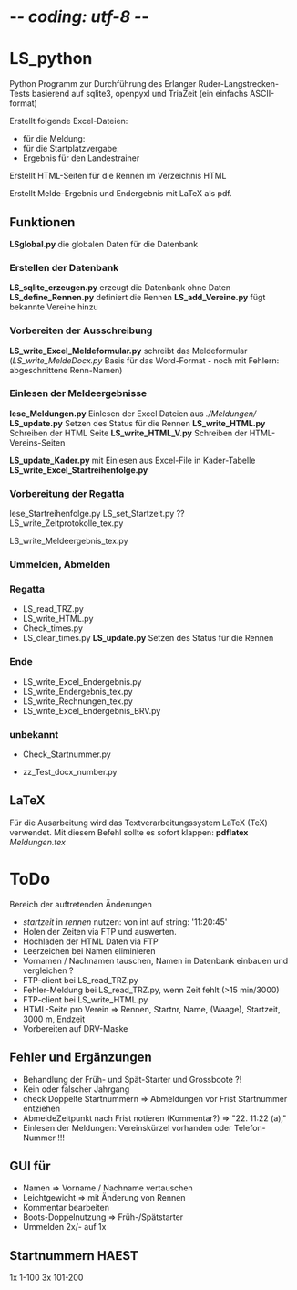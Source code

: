 # -*- coding: utf-8 -*-
# LS_python
Python Programm zur Durchführung des Erlanger Ruder-Langstrecken-Tests
basierend auf sqlite3, openpyxl und TriaZeit (ein einfachs ASCII-format)

Erstellt folgende Excel-Dateien:
* für die Meldung:
* für die Startplatzvergabe:
* Ergebnis für den Landestrainer

Erstellt HTML-Seiten für die Rennen im Verzeichnis HTML

Erstellt Melde-Ergebnis und Endergebnis mit LaTeX als pdf.

## Funktionen

**LSglobal.py** die globalen Daten für die Datenbank

### Erstellen der Datenbank
**LS_sqlite_erzeugen.py** erzeugt die Datenbank ohne Daten
**LS_define_Rennen.py**   definiert die Rennen
**LS_add_Vereine.py**     fügt bekannte Vereine hinzu

### Vorbereiten der Ausschreibung
**LS_write_Excel_Meldeformular.py** schreibt das Meldeformular
(*LS_write_MeldeDocx.py* Basis für das Word-Format - noch mit Fehlern: \
                         abgeschnittene Renn-Namen)

### Einlesen der Meldeergebnisse
**lese_Meldungen.py**    Einlesen der Excel Dateien aus *./Meldungen/*
**LS_update.py**         Setzen des Status für die Rennen
**LS_write_HTML.py**     Schreiben der HTML Seite
**LS_write_HTML_V.py**   Schreiben der HTML-Vereins-Seiten

**LS_update_Kader.py**   mit Einlesen aus Excel-File in Kader-Tabelle
**LS_write_Excel_Startreihenfolge.py**

### Vorbereitung der Regatta
lese_Startreihenfolge.py
LS_set_Startzeit.py  ??
LS_write_Zeitprotokolle_tex.py
 
LS_write_Meldeergebnis_tex.py

### Ummelden, Abmelden


### Regatta
* LS_read_TRZ.py
* LS_write_HTML.py
* Check_times.py
* LS_clear_times.py
**LS_update.py**         Setzen des Status für die Rennen


### Ende
* LS_write_Excel_Endergebnis.py
* LS_write_Endergebnis_tex.py
* LS_write_Rechnungen_tex.py
* LS_write_Excel_Endergebnis_BRV.py

### unbekannt
* Check_Startnummer.py

* zz_Test_docx_number.py

## LaTeX
Für die Ausarbeitung wird das Textverarbeitungssystem LaTeX (TeX) verwendet.
Mit diesem Befehl sollte es sofort klappen:
**pdflatex** *Meldungen.tex*


# ToDo
Bereich der auftretenden Änderungen

* _startzeit_ in _rennen_ nutzen: von int auf string: '11:20:45'
* Holen der Zeiten via FTP und auswerten.
* Hochladen der HTML Daten via FTP
* Leerzeichen bei Namen eliminieren
* Vornamen / Nachnamen tauschen, Namen in Datenbank einbauen und vergleichen ?
* FTP-client bei LS_read_TRZ.py
* Fehler-Meldung bei LS_read_TRZ.py, wenn Zeit fehlt (>15 min/3000)
* FTP-client bei LS_write_HTML.py
* HTML-Seite pro Verein => Rennen, Startnr, Name, (Waage), Startzeit, 3000 m, Endzeit
* Vorbereiten auf DRV-Maske

## Fehler und Ergänzungen
* Behandlung der Früh- und Spät-Starter und Grossboote ?!
* Kein oder falscher Jahrgang
* check Doppelte Startnummern => Abmeldungen vor Frist Startnummer entziehen
* AbmeldeZeitpunkt nach Frist notieren (Kommentar?) => "22. 11:22 (a),"
* Einlesen der Meldungen: Vereinskürzel vorhanden oder Telefon-Nummer !!!

## GUI für
* Namen => Vorname / Nachname vertauschen
* Leichtgewicht => mit Änderung von Rennen
* Kommentar bearbeiten
* Boots-Doppelnutzung => Früh-/Spätstarter
* Ummelden 2x/- auf 1x

## Startnummern HAEST
1x   1-100
3x 101-200 